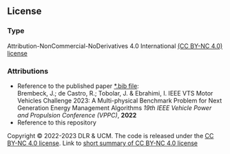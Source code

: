 ## License
### Type
Attribution-NonCommercial-NoDerivatives 4.0 International [(CC BY-NC 4.0) license](https://creativecommons.org/licenses/by-nc/4.0/)

### Attributions
- Reference to the published paper [*.bib file](./media/Bre22_MVC2023.bib): \
Brembeck, J.; de Castro, R.; Tobolar, J. & Ebrahimi, I.
IEEE VTS Motor Vehicles Challenge 2023: A Multi-physical Benchmark Problem for Next Generation Energy Management Algorithms 
*19th IEEE Vehicle Power and Propulsion Conference (VPPC)*, **2022** 
- Reference to this repository

Copyright © 2022-2023 DLR & UCM. The code is released under the [CC BY-NC 4.0 license](https://creativecommons.org/licenses/by-nc/4.0/legalcode). Link to [short summary of CC BY-NC 4.0 license](https://creativecommons.org/licenses/by-nc/4.0/)
